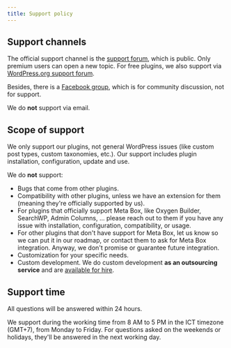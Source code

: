 ```yaml
---
title: Support policy
---
```


## Support channels

The official support channel is the [support forum](https://metabox.io/support/), which is public. Only premium users can open a new topic. For free plugins, we also support via [WordPress.org support forum](https://wordpress.org/support/plugin/meta-box/).

Besides, there is a [Facebook group](https://www.facebook.com/groups/metaboxusers), which is for community discussion, not for support.

We do **not** support via email.

## Scope of support

We only support our plugins, not general WordPress issues (like custom post types, custom taxonomies, etc.). Our support includes plugin installation, configuration, update and use.

We do **not** support:

- Bugs that come from other plugins.
- Compatibility with other plugins, unless we have an extension for them (meaning they're officially supported by us).
- For plugins that officially support Meta Box, like Oxygen Builder, SearchWP, Admin Columns, ... please reach out to them if you have any issue with installation, configuration, compatibility, or usage.
- For other plugins that don't have support for Meta Box, let us know so we can put it in our roadmap, or contact them to ask for Meta Box integration. Anyway, we don't promise or guarantee future integration.
- Customization for your specific needs.
- Custom development. We do custom development **as an outsourcing service** and are [available for hire](https://metabox.io/contact/).


## Support time

All questions will be answered within 24 hours.

We support during the working time from 8 AM to 5 PM in the ICT timezone (GMT+7), from Monday to Friday. For questions asked on the weekends or holidays, they'll be answered in the next working day.